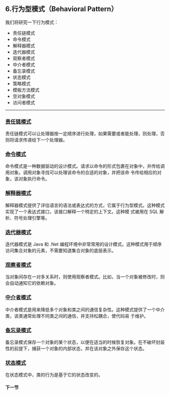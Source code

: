 ## 6.行为型模式（Behavioral Pattern）
我们将研究一下行为模式：
 - 责任链模式
 - 命令模式
 - 解释器模式
 - 迭代器模式
 - 观察者模式
 - 中介者模式
 - 备忘录模式
 - 状态模式
 - 策略模式
 - 模板方法模式
 - 空对象模式
 - 访问者模式

----

### [责任链模式](chainofresponsibility/6.1.ChainOfResponsibility.md)
责任链模式可以让处理器按一定顺序进行处理，如果需要或者能处理，则处理，否则将请求传递给下一个处理器。

### [命令模式](command/6.2.Command.md)
命令模式是一种数据驱动的设计模式。请求以命令的形式包裹在对象中，并传给调用对象。调用对象寻找可以处理该命令的合适的对象，并把该命
令传给相应的对象，该对象执行命令。

### [解释器模式](interpreter/6.3.Interpreter.md)
解释器模式提供了评估语言的语法或表达式的方式，它属于行为型模式。这种模式实现了一个表达式接口，该接口解释一个特定的上下文。这种模
式被用在 SQL 解析、符号处理引擎等。

### [迭代器模式](iterator/6.4.Iterator.md)
迭代器模式是 Java 和 .Net 编程环境中非常常用的设计模式。这种模式用于顺序访问集合对象的元素，不需要知道集合对象的底层表示。

### [观察者模式](observer/6.5.Observer.md)
当对象间存在一对多关系时，则使用观察者模式。比如，当一个对象被修改时，则会自动通知它的依赖对象。

### [中介者模式](mediator/6.6.Mediator.md)
中介者模式是用来降低多个对象和类之间的通信复杂性。这种模式提供了一个中介类，该类通常处理不同类之间的通信，并支持松耦合，使代码易
于维护。

### [备忘录模式](memento/6.7.Memento.md)
备忘录模式保存一个对象的某个状态，以便在适当的时候恢复对象。在不破坏封装性的前提下，捕获一个对象的内部状态，并在该对象之外保存这个状态。

### [状态模式](state/6.8.State.md)
在状态模式中，类的行为是基于它的状态改变的。


#### 下一节
[]()